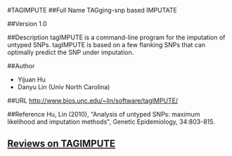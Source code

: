 #TAGIMPUTE
##Full Name
TAGging-snp based IMPUTATE

##Version
1.0

##Description
tagIMPUTE is a command-line program for the imputation of untyped SNPs. tagIMPUTE is based on a few flanking SNPs that can optimally predict the SNP under imputation.

##Author
* Yijuan Hu
* Danyu Lin (Univ North Carolina)

##URL
http://www.bios.unc.edu/~lin/software/tagIMPUTE/

##Reference
Hu, Lin (2010), "Analysis of untyped SNPs: maximum likelihood and imputation methods", Genetic Epidemiology, 34:803-815.


## [Reviews on TAGIMPUTE](https://github.com/gaow/genetic-analysis-software/issues/573)